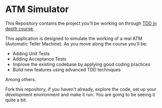 # ATM Simulator

This Repository contains the project you'll be working on through [TDD in depth course]([url](https://codurance.moodlecloud.com/course/view.php?id=24)https://codurance.moodlecloud.com/course/view.php?id=24).

This application is designed to simulate the working of a real ATM (Automatic Teller Machine). As you move along the course you'll be:

* Adding Unit Tests
* Adding Acceptance Tests
* Improve the existing codebase by applying good coding practices
* Build new features using advanced TDD techniques

Among others.

Fork this repository, if you haven't already, explore the code, set up your development environment and make it run. You are going to be seeing it quite a bit.
